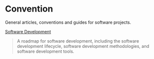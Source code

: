 # Convention

General articles, conventions and guides for software projects.

[Software Development](guides/software-development-guide.md)
> A roadmap for software development, including the software development lifecycle, software development methodologies, and software development tools.
